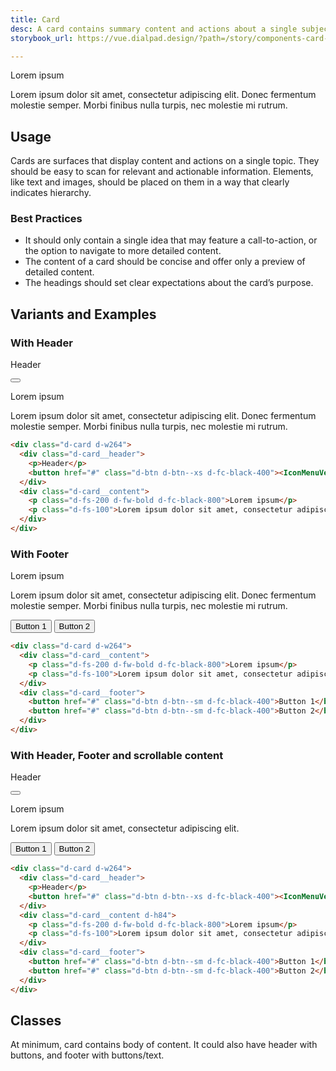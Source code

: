 ```yaml
---
title: Card
desc: A card contains summary content and actions about a single subject. It can be used by itself or within a list, and is generally interactive.
storybook_url: https://vue.dialpad.design/?path=/story/components-card--default

---
```

<code-well-header>
  <div class="d-card d-w264">
      <div class="d-card__content">
        <p class="d-fs-200 d-fw-bold d-fc-black-800">Lorem ipsum</p>
        <p class="d-fs-100">Lorem ipsum dolor sit amet, consectetur adipiscing elit. Donec fermentum molestie semper. Morbi finibus nulla turpis, nec molestie mi rutrum.</p>
      </div>
  </div>
</code-well-header>

## Usage

Cards are surfaces that display content and actions on a single topic.
They should be easy to scan for relevant and actionable information. Elements, like text and images, should be placed on them in a way that clearly indicates hierarchy.

<dialtone-usage>
<template #do>

- To display content and actions on a single topic.
</template>
<template #dont>

- Add too many call-to-action elements to the same card. A card should only contain a single primary action.
- Inform users about important changes.
</template>
</dialtone-usage>

### Best Practices

- It should only contain a single idea that may feature a call-to-action, or the option to navigate to more detailed content.
- The content of a card should be concise and offer only a preview of detailed content.
- The headings should set clear expectations about the card’s purpose.

## Variants and Examples

### With Header

<code-well-header>
    <div class="d-card d-w264">
      <div class="d-card__header">
        <p>Header</p>
        <button href="#" class="d-btn d-btn--xs d-fc-black-400"><IconMenuVertical /></button>
      </div>
      <div class="d-card__content">
        <p class="d-fs-200 d-fw-bold d-fc-black-800">Lorem ipsum</p>
        <p class="d-fs-100">Lorem ipsum dolor sit amet, consectetur adipiscing elit. Donec fermentum molestie semper. Morbi finibus nulla turpis, nec molestie mi rutrum.</p>
      </div>
    </div>
</code-well-header>

```html
<div class="d-card d-w264">
  <div class="d-card__header">
    <p>Header</p>
    <button href="#" class="d-btn d-btn--xs d-fc-black-400"><IconMenuVertical /></button>
  </div>
  <div class="d-card__content">
    <p class="d-fs-200 d-fw-bold d-fc-black-800">Lorem ipsum</p>
    <p class="d-fs-100">Lorem ipsum dolor sit amet, consectetur adipiscing elit. Donec fermentum molestie semper. Morbi finibus nulla turpis, nec molestie mi rutrum.</p>
  </div>
</div>
```

### With Footer

<code-well-header>
    <div class="d-card d-w264">
      <div class="d-card__content">
        <p class="d-fs-200 d-fw-bold d-fc-black-800">Lorem ipsum</p>
        <p class="d-fs-100">Lorem ipsum dolor sit amet, consectetur adipiscing elit. Donec fermentum molestie semper. Morbi finibus nulla turpis, nec molestie mi rutrum.</p>
      </div>
      <div class="d-card__footer">
        <button href="#" class="d-btn d-btn--sm d-fc-black-400">Button 1</button>
        <button href="#" class="d-btn d-btn--sm d-fc-black-400">Button 2</button>
      </div>  
    </div>
</code-well-header>

```html
<div class="d-card d-w264">
  <div class="d-card__content">
    <p class="d-fs-200 d-fw-bold d-fc-black-800">Lorem ipsum</p>
    <p class="d-fs-100">Lorem ipsum dolor sit amet, consectetur adipiscing elit. Donec fermentum molestie semper. Morbi finibus nulla turpis, nec molestie mi rutrum.</p>
  </div>
  <div class="d-card__footer">
    <button href="#" class="d-btn d-btn--sm d-fc-black-400">Button 1</button>
    <button href="#" class="d-btn d-btn--sm d-fc-black-400">Button 2</button>
  </div>
</div>
```

### With Header, Footer and scrollable content

<code-well-header>
    <div class="d-card d-w264">
      <div class="d-card__header">
        <p>Header</p>
        <button href="#" class="d-btn d-btn--xs d-fc-black-400"><IconMenuVertical /></button>
      </div>
      <div class="d-card__content d-h84">
        <p class="d-fs-200 d-fw-bold d-fc-black-800">Lorem ipsum</p>
        <p class="d-fs-100">Lorem ipsum dolor sit amet, consectetur adipiscing elit.</p>
      </div>
      <div class="d-card__footer">
        <button href="#" class="d-btn d-btn--sm d-fc-black-400">Button 1</button>
        <button href="#" class="d-btn d-btn--sm d-fc-black-400">Button 2</button>
      </div>  
    </div>
</code-well-header>

```html
<div class="d-card d-w264">
  <div class="d-card__header">
    <p>Header</p>
    <button href="#" class="d-btn d-btn--xs d-fc-black-400"><IconMenuVertical /></button>
  </div>
  <div class="d-card__content d-h84">
    <p class="d-fs-200 d-fw-bold d-fc-black-800">Lorem ipsum</p>
    <p class="d-fs-100">Lorem ipsum dolor sit amet, consectetur adipiscing elit.</p>
  </div>
  <div class="d-card__footer">
    <button href="#" class="d-btn d-btn--sm d-fc-black-400">Button 1</button>
    <button href="#" class="d-btn d-btn--sm d-fc-black-400">Button 2</button>
  </div>
</div>
```

## Classes

At minimum, card contains body of content. It could also have header with buttons, and footer with buttons/text.

<component-class-table component-name="card"></component-class-table>

<script setup>
  import IconMenuVertical from '@svgIcons/IconMenuVertical.vue';
  import DialtoneUsage from '@baseComponents/DialtoneUsage.vue';
</script>
